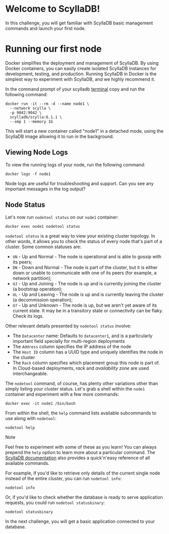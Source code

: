 # Welcome to ScyllaDB!

In this challenge, you will get familiar with ScyllaDB basic management commands and launch your first node.

Running our first node
===

Docker simplifies the deployment and management of ScyllaDB. By using Docker containers, you can easily create isolated ScyllaDB instances for development, testing, and production. Running ScyllaDB in Docker is the simplest way to experiment with ScyllaDB, and we highly recommend it.

In the command prompt of your scylladb [terminal](tab-0) copy and run the following command:

```run
docker run -it --rm -d --name node1 \
  --network scylla \
  -p 9042:9042 \
  scylladb/scylla:6.1.1 \
  --smp 1 --memory 1G
```

This will start a new container called "node1" in a detached mode, using the ScyllaDB image allowing it to run in the background.

## Viewing Node Logs
To view the running logs of your node, run the following command:

```run
docker logs -f node1
```

Node logs are useful for troubleshooting and support. Can you see any important messages in the log output?

## Node Status
Let's now run `nodetool status` on our `node1` container:

```run
docker exec node1 nodetool status
```

`nodetool status` is a great way to view your existing cluster topology. In other words, it allows you to check the status of every node that's part of a cluster. Some common statuses are:

- `UN` - Up and Normal - The node is operational and is able to gossip with its peers;
- `DN` - Down and Normal - The node is part of the cluster, but it is either down or unable to communicate with one of its peers (for example, a network partition);
- `UJ` - Up and Joining - The node is up and is currently joining the cluster (a bootstrap operation);
- `UL` - Up and Leaving - The node is up and is currently leaving the cluster (a decommission operation);
- `U?` - Up and Unknown - The node is up, but we aren't yet aware of its current state. It may be in a transitory state or connectivity can be flaky. Check its logs.

Other relevant details presented by `nodetool status` involve:

-  The `Datacenter` name: Defaults to `datacenter1`, and is a particularly important field specially for multi-region deployments
-  The `Address` column specifies the IP address of the node
-   The `Host ID` column has a UUID type and uniquely identifies the node in the cluster
-   The `Rack` column specifies which placement group this node is part of. In Cloud-based deployments, *rack* and *availability zone* are used interchangeable.

The `nodetool` command, of course, has plenty other variations other than simply listing your cluster status. Let's grab a shell within the `node1` container and experiment with a few more commands:

```run
docker exec -it node1 /bin/bash
```

From within the shell, the `help` command lists available subcommands to use along with `nodetool`:

```run
nodetool help
```

> [!NOTE]
> Feel free to experiment with some of these as you learn!
> You can always prepend the `help` option to learn more about a particular command.
> The [ScyllaDB documentation](https://enterprise.docs.scylladb.com/branch-2024.1/operating-scylla/nodetool.html) also provides a quick'n'easy reference of all available commands.

For example, if you'd like to retrieve only details of the current single node instead of the entire cluster, you can run `nodetool info`:

```run
nodetool info
```

Or, if you'd like to check whether the database is ready to serve application requests, you could run `nodetool statusbinary`:

```run
nodetool statusbinary
```

In the next challenge, you will get a basic application connected to your database.